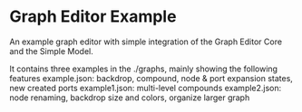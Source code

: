 # Graph Editor Example

An example graph editor with simple integration of the Graph Editor Core and the Simple Model.

It contains three examples in the ./graphs, mainly showing the following features
example.json: backdrop, compound, node & port expansion states, new created ports
example1.json: multi-level compounds
example2.json: node renaming, backdrop size and colors, organize larger graph